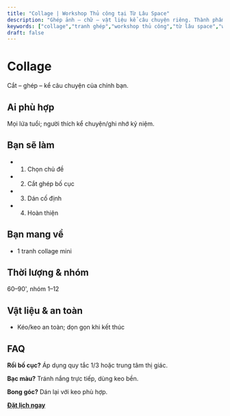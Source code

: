 ```yaml
---
title: "Collage | Workshop Thủ công tại Từ Lâu Space"
description: "Ghép ảnh – chữ – vật liệu kể câu chuyện riêng. Thành phẩm mang về. Phù hợp người mới."
keywords: ["collage","tranh ghép","workshop thủ công","từ lâu space","workshop handmade"]
draft: false
---
```


# Collage

Cắt – ghép – kể câu chuyện của chính bạn.

## Ai phù hợp
Mọi lứa tuổi; người thích kể chuyện/ghi nhớ kỷ niệm.

## Bạn sẽ làm
- 1. Chọn chủ đề
- 2. Cắt ghép bố cục
- 3. Dán cố định
- 4. Hoàn thiện

## Bạn mang về
- 1 tranh collage mini

## Thời lượng & nhóm
60–90', nhóm 1–12

## Vật liệu & an toàn
- Kéo/keo an toàn; dọn gọn khi kết thúc

## FAQ
**Rối bố cục?**
Áp dụng quy tắc 1/3 hoặc trung tâm thị giác.

**Bạc màu?**
Tránh nắng trực tiếp, dùng keo bền.

**Bong góc?**
Dán lại với keo phù hợp.

**[Đặt lịch ngay](/pages/booking-pricing)**